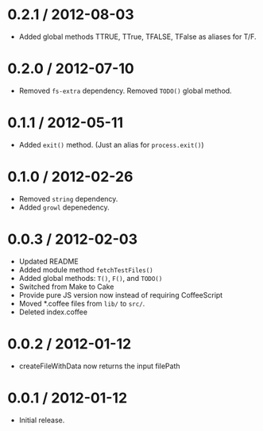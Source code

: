 0.2.1 / 2012-08-03
==================
* Added global methods TTRUE, TTrue, TFALSE, TFalse as aliases for T/F.

0.2.0 / 2012-07-10
==================
* Removed `fs-extra` dependency. Removed `TODO()` global method.

0.1.1 / 2012-05-11
==================
* Added `exit()` method. (Just an alias for `process.exit()`)

0.1.0 / 2012-02-26
==================
* Removed `string` dependency.
* Added `growl` depenedency.

0.0.3 / 2012-02-03
==================
* Updated README
* Added module method `fetchTestFiles()`
* Added global methods: `T()`, `F()`, and `TODO()`
* Switched from Make to Cake
* Provide pure JS version now instead of requiring CoffeeScript
* Moved *.coffee files from `lib/` to `src/`.
* Deleted index.coffee

0.0.2 / 2012-01-12
==================
* createFileWithData now returns the input filePath

0.0.1 / 2012-01-12
==================
* Initial release.

